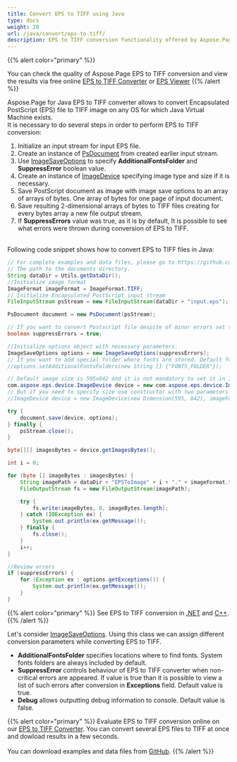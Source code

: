 ```yaml
---
title: Convert EPS to TIFF using Java
type: docs
weight: 20
url: /java/convert/eps-to-tiff/
description: EPS to TIFF conversion functionality offered by Aspose.Page API solution for Java is explained and illustrated with the code snippets here.
---
```


{{% alert color="primary" %}} 

You can check the quality of Aspose.Page EPS to TIFF conversion and view the results via free online <a nofollow href="https://products.aspose.app/page/conversion/eps-to-tiff">EPS to TIFF Converter</a>
or <a nofollow href="https://products.aspose.app/page/viewer/eps">EPS Viewer</a> {{% /alert %}}

Aspose.Page for Java EPS to TIFF converter allows to convert Encapsulated PostScript (EPS) file to TIFF image on any OS for which Java Virtual Machine exists.
<br>It is necessary to do several steps in order to perform EPS to TIFF conversion:
1. Initialize an input stream for input EPS file.
2. Create an instance of [PsDocument](https://reference.aspose.com/page/java/com.aspose.eps/psdocument) from created earlier input stream.
4. Use [ImageSaveOptions](https://reference.aspose.com/page/java/com.aspose.eps.device/imagesaveoptions) to specify **AdditionalFontsFolder** and **SuppressError** boolean value.
5. Create an instance of [ImageDevice](https://reference.aspose.com/page/java/com.aspose.eps.device/imagedevice) specifying image type and size if it is necessary.
6. Save PostScript document as image with image save options to an array of arrays of bytes. One array of bytes for one page of input document.
7. Save resulting 2-dimensional arrays of bytes to TIFF files creating for every bytes array a new file output stream.
8. If **SuppressErrors** value was true, as it is by default, It is possible to see what errors were thrown during conversion of EPS to TIFF.

<br>Following code snippet shows how to convert EPS to TIFF files in Java:
<br>
```Java
// For complete examples and data files, please go to https://github.com/aspose-page/Aspose.Page-for-Java
// The path to the documents directory.
String dataDir = Utils.getDataDir();
//Initialize image format
ImageFormat imageFormat = ImageFormat.TIFF;
// Initialize Encapsulated PostScript input stream
FileInputStream psStream = new FileInputStream(dataDir + "input.eps");

PsDocument document = new PsDocument(psStream);

// If you want to convert Postscript file despite of minor errors set this flag
boolean suppressErrors = true;

//Initialize options object with necessary parameters.
ImageSaveOptions options = new ImageSaveOptions(suppressErrors);
// If you want to add special folder where fonts are stored. Default fonts folder in OS is always included.
//options.setAdditionalFontsFolders(new String [] {"FONTS_FOLDER"});

// Default image size is 595x842 and it is not mandatory to set it in ImageDevice
com.aspose.eps.device.ImageDevice device = new com.aspose.eps.device.ImageDevice(imageFormat);
// But if you need to specify size use constructor with two parameters
//ImageDevice device = new ImageDevice(new Dimension(595, 842), imageFormat);

try {
    document.save(device, options);
} finally {
    psStream.close();
}

byte[][] imagesBytes = device.getImagesBytes();

int i = 0;

for (byte [] imageBytes : imagesBytes) {
    String imagePath = dataDir + "EPSToImage" + i + "." + imageFormat.toString().toLowerCase();
    FileOutputStream fs = new FileOutputStream(imagePath);

    try {
        fs.write(imageBytes, 0, imageBytes.length);
    } catch (IOException ex) {
        System.out.println(ex.getMessage());
    } finally {
        fs.close();
    }
    i++;
}

//Review errors
if (suppressErrors) {
    for (Exception ex : options.getExceptions()) {
        System.out.println(ex.getMessage());
    }
}
```
{{% alert color="primary" %}}
See EPS to TIFF conversion in [.NET](/page/net/convert/eps-to-tiff/) and [C++](/page/cpp/convert/eps-to-tiff/).
{{% /alert %}}

Let's consider [ImageSaveOptions](https://reference.aspose.com/page/java/com.aspose.eps.device/imagesaveoptions). Using this class we can assign different conversion parameters while converting EPS to TIFF.
<br>
- **AdditionalFontsFolder** specifies locations where to find fonts. System fonts folders are always included by default.
- **SuppressError** controls behaviour of EPS to TIFF converter when non-critical errors are appeared. If value is true than it is possible to view a list of such errors after conversion in **Exceptions** field. Default value is true.
- **Debug** allows outputting debug information to console. Default value is false.

{{% alert color="primary" %}}
Evaluate EPS to TIFF conversion online on our <a nofollow href="https://products.aspose.app/page/conversion/eps-to-tiff">EPS to TIFF Converter</a>. You can convert several EPS files to TIFF at once and dowload results in a few seconds.
<br>
<br>
You can download examples and data files from [GitHub](https://github.com/aspose-page/Aspose.Page-for-Java). {{% /alert %}}